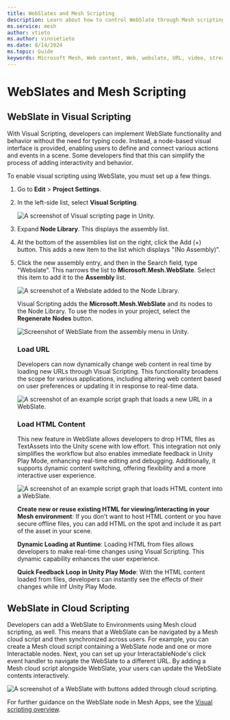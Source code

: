 ```yaml
---
title: WebSlates and Mesh Scripting
description: Learn about how to control WebSlate through Mesh scripting.
ms.service: mesh
author: vtieto
ms.author: vinnietieto
ms.date: 8/14/2024
ms.topic: Guide
keywords: Microsoft Mesh, Web content, Web, webslate, URL, video, streaming video, whiteboard, scripting, Mesh scripting, visual scripting, cloud scriting
---
```


# WebSlates and Mesh Scripting

## WebSlate in Visual Scripting

With Visual Scripting, developers can implement WebSlate functionality and behavior without the need for typing code. Instead, a node-based visual interface is provided, enabling users to define and connect various actions and events in a scene. Some developers find that this can simplify the process of adding interactivity and behavior.

To enable visual scripting using WebSlate, you must set up a few things.

1. Go to **Edit** > **Project Settings**.

2. In the left-side list, select **Visual Scripting**.

   ![A screenshot of Visual scripting page in Unity.](../../../media/webview-developer-guide/image018.png)

3. Expand **Node Library**. This displays the assembly list.

4. At the bottom of the assemblies list on the right, click the Add (+) button. This adds a new item to the list which displays "(No Assembly)".

5. Click the new assembly entry, and then in the Search field, type "Webslate". This narrows the list to **Microsoft.Mesh.WebSlate**. Select this item to add it to the **Assembly** list.

   ![A screenshot of a Webslate added to the Node Library.](../../../media/webview-developer-guide/image019.png)

   Visual Scripting adds the **Microsoft.Mesh.WebSlate** and its nodes to the Node Library. To use the nodes in your project, select the **Regenerate Nodes** button.

   ![Screenshot of WebSlate from the assembly menu in Unity.](../../../media/webview-developer-guide/image020.png)

   ### Load URL

   Developers can now dynamically change web content in real time by loading new URLs through Visual Scripting. This functionality broadens the scope for various applications, including altering web content based on user preferences or updating it in response to real-time data.

   ![A screenshot of an example script graph that loads a new URL in a WebSlate.](../../../media/webview-developer-guide/image021.png)

   ### Load HTML Content

   This new feature in WebSlate allows developers to drop HTML files as TextAssets into the Unity scene with low effort. This integration not only simplifies the workflow but also enables immediate feedback in Unity Play Mode, enhancing real-time editing and debugging. Additionally, it supports dynamic content switching, offering flexibility and a more interactive user experience.

   ![A screenshot of an example script graph that loads HTML content into a WebSlate.](../../../media/webview-developer-guide/image026.png)

   **Create new or reuse existing HTML for viewing/interacting in your Mesh environment**: If you don't want to host HTML content or you have secure offline files, you can add HTML on the spot and include it as part of the asset in your scene. 

   **Dynamic Loading at Runtime**: Loading HTML from files allows developers to make real-time changes using Visual Scripting. This dynamic capability enhances the user experience.

   **Quick Feedback Loop in Unity Play Mode**: With the HTML content loaded from files, developers can instantly see the effects of their changes while inf Unity Play Mode.

## WebSlate in Cloud Scripting

Developers can add a WebSlate to Environments using Mesh cloud scripting, as well. This means that a WebSlate can be navigated by a Mesh cloud script and then synchronized across users. For example, you can create a Mesh cloud script containing a WebSlate node and one or more Interactable nodes. Next, you can set up your InteractableNode's click event handler to navigate the WebSlate to a different URL. By adding a Mesh cloud script alongside WebSlate, your users can update the WebSlate contents interactively.

![A screenshot of a WebSlate with buttons added through cloud scripting.](../../../media/webview-developer-guide/ArcadeWebSlate.png)

For further guidance on the WebSlate node in Mesh Apps, see the [Visual scripting overview](../script-your-scene-logic/mesh-scripting-overview.md).

